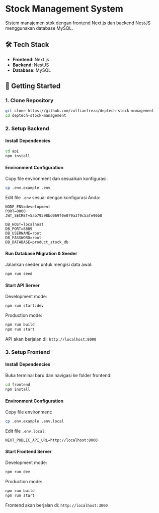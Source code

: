 # Stock Management System

Sistem manajemen stok dengan frontend Next.js dan backend NestJS menggunakan database MySQL.

## 🛠️ Tech Stack

- **Frontend**: Next.js
- **Backend**: NestJS
- **Database**: MySQL

## 🚀 Getting Started

### 1. Clone Repository

```bash
git clone https://github.com/zulfianfreza/deptech-stock-management
cd deptech-stock-management
```

### 2. Setup Backend

#### Install Dependencies

```bash
cd api
npm install
```

#### Environment Configuration

Copy file environment dan sesuaikan konfigurasi:

```bash
cp .env.example .env
```

Edit file `.env` sesuai dengan konfigurasi Anda:

```env
NODE_ENV=development
PORT=8000
JWT_SECRET=5ab79598bd069f0e079a3f9c5afe90b0

DB_HOST=localhost
DB_PORT=8889
DB_USERNAME=root
DB_PASSWORD=root
DB_DATABASE=product_stock_db
```

#### Run Database Migration & Seeder

Jalankan seeder untuk mengisi data awal:

```bash
npm run seed
```

#### Start API Server

Development mode:

```bash
npm run start:dev
```

Production mode:

```bash
npm run build
npm run start
```

API akan berjalan di: `http://localhost:8000`

### 3. Setup Frontend

#### Install Dependencies

Buka terminal baru dan navigasi ke folder frontend:

```bash
cd frontend
npm install
```

#### Environment Configuration

Copy file environment:

```bash
cp .env.example .env.local
```

Edit file `.env.local`:

```env
NEXT_PUBLIC_API_URL=http://localhost:8000
```

#### Start Frontend Server

Development mode:

```bash
npm run dev
```

Production mode:

```bash
npm run build
npm run start
```

Frontend akan berjalan di: `http://localhost:3000`
